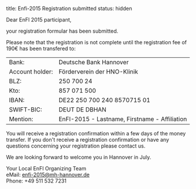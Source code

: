 title: Enfi-2015 Registration submitted
status: hidden

Dear EnFI 2015 participant,

your registration formular has been submitted.

Please note that the registration is not complete until the registration fee of 190€ has been transfered to:
	
|||
|---|---|
| Bank:| Deutsche Bank Hannover|
| Account holder:| Förderverein der HNO-Klinik|
| BLZ:| 250 700 24|
| Kto:| 857 071 500|
| IBAN:| DE22 250 700 240 8570715 01|
| SWIFT-BIC:| DEUT DE DBHAN|
| Mention:| EnFI-2015 - Lastname, Firstname - Affiliation|

You will receive a registration confirmation within a few days of the money transfer. If you don't receive a registration confirmation or have any questions concerning your registration please contact us. 

We are looking forward to welcome you in Hannover in July.

Your Local EnFI Organizing Team   
eMail: enfi-2015@mh-hannover.de   
Phone: +49 511 532 7231
